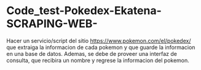 # Code_test-Pokedex-Ekatena-SCRAPING-WEB-
Hacer un servicio/script del sitio https://www.pokemon.com/el/pokedex/ que extraiga la informacion de cada pokemon y que guarde la informacion en una base de datos. Ademas, se debe de proveer una interfaz de consulta, que recibira un nombre y regrese la informacion del pokemon.
